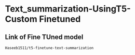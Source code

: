 # Text_summarization-UsingT5-Custom Finetuned

## Link of Fine TUned model
``Haseeb1511/t5-finetune-text-summarization``